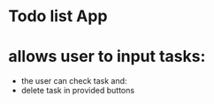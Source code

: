 # Todo list App

# allows user to input tasks: 
  * the user can check task and: 
  * delete task in provided buttons
